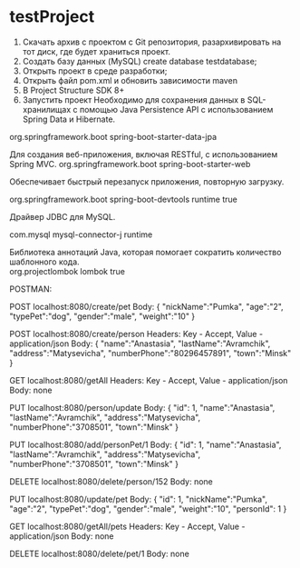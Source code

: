 # testProject
1) Скачать архив с проектом с Git репозитория, разархивировать на тот диск, где будет храниться проект.
2) Создать базу данных (MySQL)
   create database testdatabase;
3) Открыть проект в среде разработки;
4) Открыть файл pom.xml и обновить зависимости maven
5) В Project Structure SDK 8+
6) Запустить проект
Необходимо для сохранения данных в SQL-хранилищах с помощью Java Persistence API с использованием Spring Data и Hibernate.

<dependency>
			<groupId>org.springframework.boot</groupId>
			<artifactId>spring-boot-starter-data-jpa</artifactId>
		</dependency>


Для создания веб-приложения, включая RESTful, с использованием Spring MVC. 
<dependency>
			<groupId>org.springframework.boot</groupId>
			<artifactId>spring-boot-starter-web</artifactId>
		</dependency>
		
Обеспечивает быстрый перезапуск приложения, повторную загрузку.

<dependency>
			<groupId>org.springframework.boot</groupId>
			<artifactId>spring-boot-devtools</artifactId>
			<scope>runtime</scope>
			<optional>true</optional>
		</dependency>
		
Драйвер JDBC для MySQL.	
	
<dependency>
			<groupId>com.mysql</groupId>
			<artifactId>mysql-connector-j</artifactId>
			<scope>runtime</scope>
		</dependency>
		
Библиотека аннотаций Java, которая помогает сократить количество шаблонного кода.	
<dependency>
			<groupId>org.projectlombok</groupId>
			<artifactId>lombok</artifactId>
			<optional>true</optional>
		</dependency>
		
		
		
POSTMAN:

POST localhost:8080/create/pet
Body:
{
    "nickName":"Pumka",
    "age":"2",
    "typePet":"dog",
    "gender":"male",
    "weight":"10"
}

POST localhost:8080/create/person
Headers: Key - Accept, Value - application/json
Body:
{
     "name":"Anastasia",
    "lastName":"Avramchik",
    "address":"Matysevicha",
    "numberPhone":"80296457891",
    "town":"Minsk"
}

GET localhost:8080/getAll
Headers: Key - Accept, Value - application/json
Body: none

PUT localhost:8080/person/update
Body:
{
"id": 1,
    "name":"Anastasia",
    "lastName":"Avramchik",
    "address":"Matysevicha",
    "numberPhone":"3708501",
    "town":"Minsk"
}

PUT localhost:8080/add/personPet/1
Body:
{
"id": 1,
    "name":"Anastasia",
    "lastName":"Avramchik",
    "address":"Matysevicha",
    "numberPhone":"3708501",
    "town":"Minsk"
}

DELETE localhost:8080/delete/person/152
Body: none

PUT localhost:8080/update/pet
Body:
{
    "id": 1,
    "nickName":"Pumka",
    "age":"2",
    "typePet":"dog",
    "gender":"male",
    "weight":"10", 
	"personId": 1
}

GET localhost:8080/getAll/pets
Headers: Key - Accept, Value - application/json
Body: none

DELETE localhost:8080/delete/pet/1
Body: none
